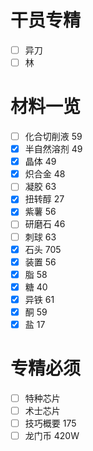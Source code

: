 # 干员专精
- [ ] 异刀
- [ ] 林
# 材料一览
- [ ] 化合切削液 59
- [x] 半自然溶剂 49
- [x] 晶体 49
- [x] 炽合金 48
- [ ] 凝胶 63
- [x] 扭转醇 27
- [x] 紫薯 56
- [ ] 研磨石 46
- [ ] 刺球 63
- [x] 石头 705
- [x] 装置 56
- [x] 脂 58
- [x] 糖 40
- [x] 异铁 61
- [x] 酮 59
- [x] 盐 17
# 专精必须
- [ ] 特种芯片
- [ ] 术士芯片
- [ ] 技巧概要 175
- [ ] 龙门币 420W
